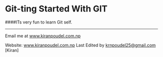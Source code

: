 # Git-ting Started With GIT
####ITs very fun to learn Git self.

---

Email me at www.kiranpoudel.com.np



Website: www.kiranpoudel.com.np
Last Edited by krnpoudel25@gmail.com [Kiran]


